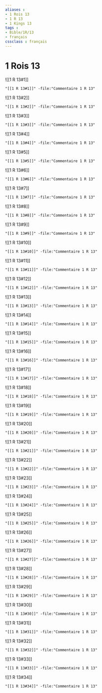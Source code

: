 ```yaml
---
aliases : 
- 1 Rois 13
- 1 R 13
- 1 Kings 13
tags : 
- Bible/1R/13
- français
cssclass : français
---
```


# 1 Rois 13

![[1 R 13#1]]

```query
"[[1 R 13#1]]" -file:"Commentaire 1 R 13"
```

![[1 R 13#2]]

```query
"[[1 R 13#2]]" -file:"Commentaire 1 R 13"
```

![[1 R 13#3]]

```query
"[[1 R 13#3]]" -file:"Commentaire 1 R 13"
```

![[1 R 13#4]]

```query
"[[1 R 13#4]]" -file:"Commentaire 1 R 13"
```

![[1 R 13#5]]

```query
"[[1 R 13#5]]" -file:"Commentaire 1 R 13"
```

![[1 R 13#6]]

```query
"[[1 R 13#6]]" -file:"Commentaire 1 R 13"
```

![[1 R 13#7]]

```query
"[[1 R 13#7]]" -file:"Commentaire 1 R 13"
```

![[1 R 13#8]]

```query
"[[1 R 13#8]]" -file:"Commentaire 1 R 13"
```

![[1 R 13#9]]

```query
"[[1 R 13#9]]" -file:"Commentaire 1 R 13"
```

![[1 R 13#10]]

```query
"[[1 R 13#10]]" -file:"Commentaire 1 R 13"
```

![[1 R 13#11]]

```query
"[[1 R 13#11]]" -file:"Commentaire 1 R 13"
```

![[1 R 13#12]]

```query
"[[1 R 13#12]]" -file:"Commentaire 1 R 13"
```

![[1 R 13#13]]

```query
"[[1 R 13#13]]" -file:"Commentaire 1 R 13"
```

![[1 R 13#14]]

```query
"[[1 R 13#14]]" -file:"Commentaire 1 R 13"
```

![[1 R 13#15]]

```query
"[[1 R 13#15]]" -file:"Commentaire 1 R 13"
```

![[1 R 13#16]]

```query
"[[1 R 13#16]]" -file:"Commentaire 1 R 13"
```

![[1 R 13#17]]

```query
"[[1 R 13#17]]" -file:"Commentaire 1 R 13"
```

![[1 R 13#18]]

```query
"[[1 R 13#18]]" -file:"Commentaire 1 R 13"
```

![[1 R 13#19]]

```query
"[[1 R 13#19]]" -file:"Commentaire 1 R 13"
```

![[1 R 13#20]]

```query
"[[1 R 13#20]]" -file:"Commentaire 1 R 13"
```

![[1 R 13#21]]

```query
"[[1 R 13#21]]" -file:"Commentaire 1 R 13"
```

![[1 R 13#22]]

```query
"[[1 R 13#22]]" -file:"Commentaire 1 R 13"
```

![[1 R 13#23]]

```query
"[[1 R 13#23]]" -file:"Commentaire 1 R 13"
```

![[1 R 13#24]]

```query
"[[1 R 13#24]]" -file:"Commentaire 1 R 13"
```

![[1 R 13#25]]

```query
"[[1 R 13#25]]" -file:"Commentaire 1 R 13"
```

![[1 R 13#26]]

```query
"[[1 R 13#26]]" -file:"Commentaire 1 R 13"
```

![[1 R 13#27]]

```query
"[[1 R 13#27]]" -file:"Commentaire 1 R 13"
```

![[1 R 13#28]]

```query
"[[1 R 13#28]]" -file:"Commentaire 1 R 13"
```

![[1 R 13#29]]

```query
"[[1 R 13#29]]" -file:"Commentaire 1 R 13"
```

![[1 R 13#30]]

```query
"[[1 R 13#30]]" -file:"Commentaire 1 R 13"
```

![[1 R 13#31]]

```query
"[[1 R 13#31]]" -file:"Commentaire 1 R 13"
```

![[1 R 13#32]]

```query
"[[1 R 13#32]]" -file:"Commentaire 1 R 13"
```

![[1 R 13#33]]

```query
"[[1 R 13#33]]" -file:"Commentaire 1 R 13"
```

![[1 R 13#34]]

```query
"[[1 R 13#34]]" -file:"Commentaire 1 R 13"
```

